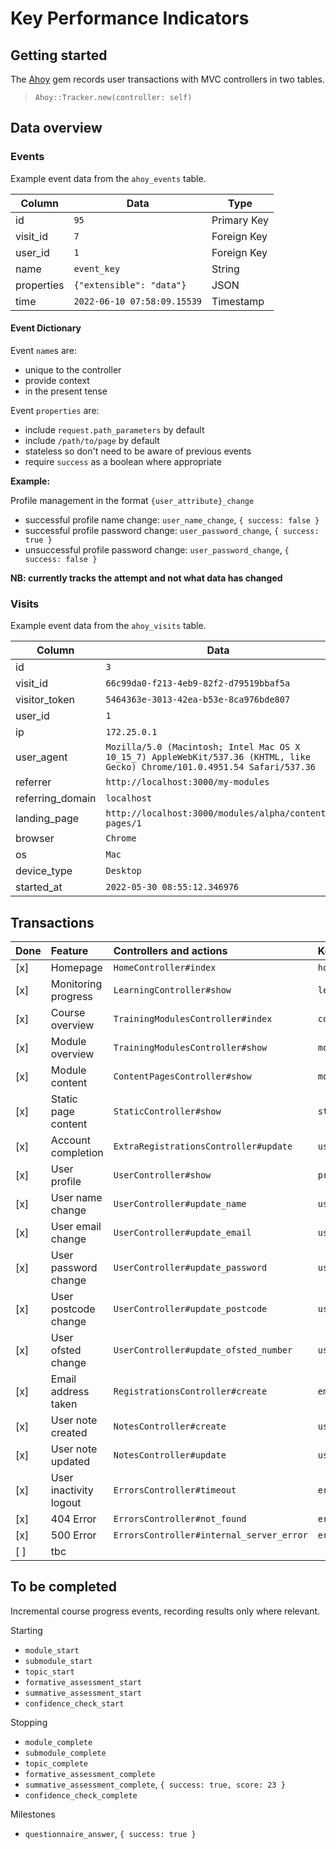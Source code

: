 # Key Performance Indicators

## Getting started

The [Ahoy](https://github.com/ankane/ahoy) gem records user transactions with MVC controllers in two tables.

> `Ahoy::Tracker.new(controller: self)`

## Data overview

### Events

Example event data from the `ahoy_events` table.

| Column     | Data                        | Type        |
| ---        | ---                         | ---         |
| id         | `95`                        | Primary Key |
| visit_id   | `7`                         | Foreign Key |
| user_id    | `1`                         | Foreign Key |
| name       | `event_key`                 | String      |
| properties | `{"extensible": "data"}`    | JSON        |
| time       | `2022-06-10 07:58:09.15539` | Timestamp   |


#### Event Dictionary

Event `name`s are:

- unique to the controller
- provide context
- in the present tense

Event `properties` are:

- include `request.path_parameters` by default
- include `/path/to/page` by default
- stateless so don't need to be aware of previous events
- require `success` as a boolean where appropriate

**Example:**

Profile management in the format `{user_attribute}_change`

- successful profile name change: `user_name_change`, `{ success: false }`
- successful profile password change: `user_password_change`, `{ success: true }`
- unsuccessful profile password change: `user_password_change`, `{ success: false }`

**NB: currently tracks the attempt and not what data has changed**

### Visits

Example event data from the `ahoy_visits` table.

| Column           | Data                                                                                                                        |
| ---              | ---                                                                                                                         |
| id               | `3`                                                                                                                         |
| visit_id         | `66c99da0-f213-4eb9-82f2-d79519bbaf5a`                                                                                      |
| visitor_token    | `5464363e-3013-42ea-b53e-8ca976bde807`                                                                                      |
| user_id          | `1`                                                                                                                         |
| ip               | `172.25.0.1`                                                                                                                |
| user_agent       | `Mozilla/5.0 (Macintosh; Intel Mac OS X 10_15_7) AppleWebKit/537.36 (KHTML, like Gecko) Chrome/101.0.4951.54 Safari/537.36` |
| referrer         | `http://localhost:3000/my-modules`                                                                                         |
| referring_domain | `localhost`                                                                                                                 |
| landing_page     | `http://localhost:3000/modules/alpha/content-pages/1`                                                                       |
| browser          | `Chrome`                                                                                                                    |
| os               | `Mac`                                                                                                                       |
| device_type      | `Desktop`                                                                                                                   |
| started_at       | `2022-05-30 08:55:12.346976`                                                                                                |



## Transactions


| Done | Feature                | Controllers and actions                  | Key                    | Path                                  |
| :--- | :---                   | :---                                     | :---                   | :---                                  |
| [x]  | Homepage               | `HomeController#index`                   | `home_page`            | `/`                                   |
| [x]  | Monitoring progress    | `LearningController#show`                | `learning_page`        | `/my-modules`                        |
| [x]  | Course overview        | `TrainingModulesController#index`        | `course_overview_page` | `/modules`                            |
| [x]  | Module overview        | `TrainingModulesController#show`         | `module_overview_page` | `/modules/{alpha}`                    |
| [x]  | Module content         | `ContentPagesController#show`            | `module_content_page`  | `/modules/{alpha}/content-pages/{1}`  |
| [x]  | Static page content    | `StaticController#show`                  | `static_page`          | `/example-page`                       |
| [x]  | Account completion     | `ExtraRegistrationsController#update`    | `user_registration`    | `/extra-registrations/{name,setting}` |
| [x]  | User profile           | `UserController#show`                    | `profile_page`         | `/my-account`                         |
| [x]  | User name change       | `UserController#update_name`             | `user_name_change`     | `/my-account/update-name`             |
| [x]  | User email change      | `UserController#update_email`            | `user_email_change`    | `/my-account/update-email`            |
| [x]  | User password change   | `UserController#update_password`         | `user_password_change` | `/my-account/update-password`         |
| [x]  | User postcode change   | `UserController#update_postcode`         | `user_postcode_change` | `/my-account/update-postcode`         |
| [x]  | User ofsted change     | `UserController#update_ofsted_number`    | `user_ofsted_change`   | `/my-account/update-ofsted-number`    |
| [x]  | Email address taken    | `RegistrationsController#create`         | `email_address_taken`  | `/users/sign-up`                      |
| [x]  | User note created      | `NotesController#create`                 | `user_note_created`    | `/my-account/learning-log`            |
| [x]  | User note updated      | `NotesController#update`                 | `user_note_updated`    | `/my-account/learning-log`            |
| [x]  | User inactivity logout | `ErrorsController#timeout`               | `error_page`           | `/timeout`                            |
| [x]  | 404 Error              | `ErrorsController#not_found`             | `error_page`           | `/404`                                |
| [x]  | 500 Error              | `ErrorsController#internal_server_error` | `error_page`           | `/500`                                |
| [ ]  | tbc                    |                                          |                        |                                       |


## To be completed

Incremental course progress events, recording results only where relevant.

Starting
- `module_start`
- `submodule_start`
- `topic_start`
- `formative_assessment_start`
- `summative_assessment_start`
- `confidence_check_start`

Stopping
- `module_complete`
- `submodule_complete`
- `topic_complete`
- `formative_assessment_complete`
- `summative_assessment_complete`, `{ success: true, score: 23 }`
- `confidence_check_complete`

Milestones
- `questionnaire_answer`, `{ success: true }`

